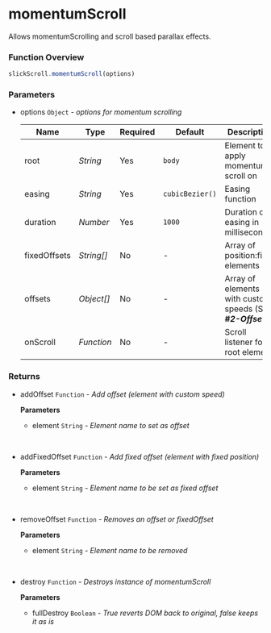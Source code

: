 # momentumScroll
Allows momentumScrolling and scroll based parallax effects.

### Function Overview
```javascript
slickScroll.momentumScroll(options)
```

### Parameters

- options `Object` - *options for momentum scrolling*

    Name | Type | Required | Default | Description
    | - | - | - | - | - |
    root | *String* | Yes | `body` | Element to apply momentum scroll on
    easing | *String* | Yes | `cubicBezier()` | Easing function
    duration | *Number* | Yes | `1000` | Duration of easing in milliseconds
    fixedOffsets | *String[]* | No | - | Array of position:fixed elements
    offsets | *Object[]* | No | - | Array of elements with custom speeds (See ***#2-Offsets***)
    onScroll | *Function* | No | - | Scroll listener for root element

### Returns

- addOffset `Function` - *Add offset (element with custom speed)*
    
    **Parameters**
    - element `String` - *Element name to set as offset*

<br>

- addFixedOffset `Function` - *Add fixed offset (element with fixed position)*

    **Parameters**
    - element `String` - *Element name to be set as fixed offset*

<br>

- removeOffset `Function` - *Removes an offset or fixedOffset*

    **Parameters**
    - element `String` - *Element name to be removed*

<br>

- destroy `Function` - *Destroys instance of momentumScroll*

    **Parameters**
    - fullDestroy `Boolean` - *True reverts DOM back to original, false keeps it as is*
